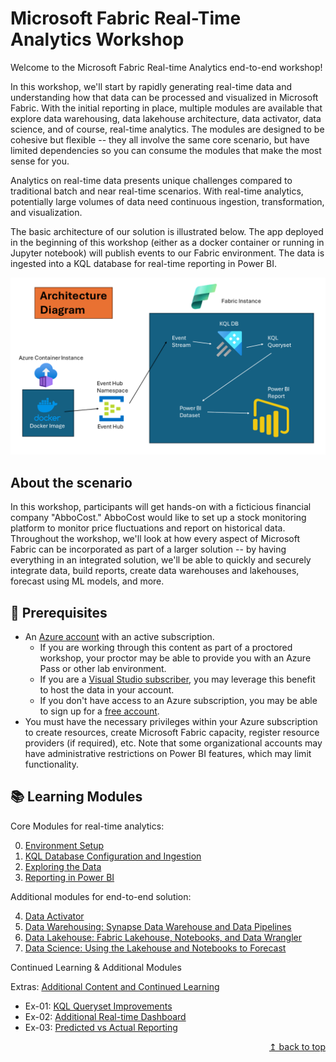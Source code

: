 # Microsoft Fabric Real-Time Analytics Workshop

Welcome to the Microsoft Fabric Real-time Analytics end-to-end workshop!

In this workshop, we'll start by rapidly generating real-time data and understanding how that data can be processed and visualized in Microsoft Fabric. With the initial reporting in place, multiple modules are available that explore data warehousing, data lakehouse architecture, data activator, data science, and of course, real-time analytics. The modules are designed to be cohesive but flexible -- they all involve the same core scenario, but have limited dependencies so you can consume the modules that make the most sense for you. 

Analytics on real-time data presents unique challenges compared to traditional batch and near real-time scenarios. With real-time analytics, potentially large volumes of data need continuous ingestion, transformation, and visualization.

The basic architecture of our solution is illustrated below. The app deployed in the beginning of this workshop (either as a docker container or running in Jupyter notebook) will publish events to our Fabric environment. The data is ingested into a KQL database for real-time reporting in Power BI. 

![Data Lakehouse with Azure Synapse Analytics](./images/readme/ArchitectureSlide1.png)

## About the scenario

In this workshop, participants will get hands-on with a ficticious financial company "AbboCost." AbboCost would like to set up a stock monitoring platform to monitor price fluctuations and report on historical data. Throughout the workshop, we'll look at how every aspect of Microsoft Fabric can be incorporated as part of a larger solution -- by having everything in an integrated solution, we'll be able to quickly and securely integrate data, build reports, create data warehouses and lakehouses, forecast using ML models, and more.

## :thinking: Prerequisites

* An [Azure account](https://azure.microsoft.com/free/) with an active subscription.
  * If you are working through this content as part of a proctored workshop, your proctor may be able to provide you with an Azure Pass or other lab environment.
  * If you are a [Visual Studio subscriber](https://azure.microsoft.com/en-us/pricing/member-offers/credit-for-visual-studio-subscribers/), you may leverage this benefit to host the data in your account.
  * If you don't have access to an Azure subscription, you may be able to sign up for a [free account](https://www.azure.com/free).
* You must have the necessary privileges within your Azure subscription to create resources, create Microsoft Fabric capacity, register resource providers (if required), etc. Note that some organizational accounts may have administrative restrictions on Power BI features, which may limit functionality. 

## :books: Learning Modules

Core Modules for real-time analytics:

0. [Environment Setup](./modules/module00.md)
1. [KQL Database Configuration and Ingestion](./modules/module01.md)
2. [Exploring the Data](./modules/module02.md)
3. [Reporting in Power BI](./modules/module03.md)

Additional modules for end-to-end solution:

4. [Data Activator](./modules/module04.md)
5. [Data Warehousing: Synapse Data Warehouse and Data Pipelines](./modules/module05a.md)
6. [Data Lakehouse: Fabric Lakehouse, Notebooks, and Data Wrangler](./modules/module06a.md)
7. [Data Science: Using the Lakehouse and Notebooks to Forecast](./modules/module07a.md)

Continued Learning & Additional Modules

Extras: [Additional Content and Continued Learning](./modules/module10.md)
   * Ex-01: [KQL Queryset Improvements](./modules/moduleex01.md)
   * Ex-02: [Additional Real-time Dashboard](./modules/moduleex02.md)
   * Ex-03: [Predicted vs Actual Reporting](./modules/moduleex03.md)

<div align="right"><a href="#fabric-real-time-workshop">↥ back to top</a></div>

